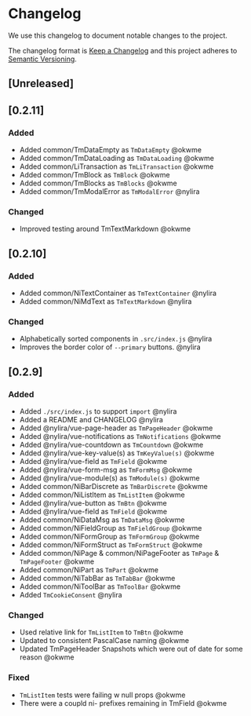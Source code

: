 # Changelog

We use this changelog to document notable changes to the project.

The changelog format is [Keep a Changelog](http://keepachangelog.com/en/1.0.0/)
and this project adheres to [Semantic Versioning](http://semver.org/spec/v2.0.0.html).

## [Unreleased]

## [0.2.11]

### Added

- Added common/TmDataEmpty as `TmDataEmpty` @okwme
- Added common/TmDataLoading as `TmDataLoading` @okwme
- Added common/LiTransaction as `TmLiTransaction` @okwme
- Added common/TmBlock as `TmBlock` @okwme
- Added common/TmBlocks as `TmBlocks` @okwme
- Added common/TmModalError as `TmModalError` @nylira

### Changed

- Improved testing around TmTextMarkdown @okwme

## [0.2.10]

### Added

- Added common/NiTextContainer as `TmTextContainer` @nylira
- Added common/NiMdText as `TmTextMarkdown` @nylira

### Changed

- Alphabetically sorted components in `.src/index.js` @nylira
- Improves the border color of `--primary` buttons. @nylira

## [0.2.9]

### Added

- Added `./src/index.js` to support `import` @nylira
- Added a README and CHANGELOG @nylira
- Added @nylira/vue-page-header as `TmPageHeader` @okwme
- Added @nylira/vue-notifications as `TmNotifications` @okwme
- Added @nylira/vue-countdown as `TmCountdown` @okwme
- Added @nylira/vue-key-value(s) as `TmKeyValue(s)` @okwme
- Added @nylira/vue-field as `TmField` @okwme
- Added @nylira/vue-form-msg as `TmFormMsg` @okwme
- Added @nylira/vue-module(s) as `TmModule(s)` @okwme
- Added common/NiBarDiscrete as `TmBarDiscrete` @okwme
- Added common/NiListItem as `TmListItem` @okwme
- Added @nylira/vue-button as `TmBtn` @okwme
- Added @nylira/vue-field as `TmField` @okwme
- Added common/NiDataMsg as `TmDataMsg` @okwme
- Added common/NiFieldGroup as `TmFieldGroup` @okwme
- Added common/NiFormGroup as `TmFormGroup` @okwme
- Added common/NiFormStruct as `TmFormStruct` @okwme
- Added common/NiPage & common/NiPageFooter as `TmPage` & `TmPageFooter` @okwme
- Added common/NiPart as `TmPart` @okwme
- Added common/NiTabBar as `TmTabBar` @okwme
- Added common/NiToolBar as `TmToolBar` @okwme
- Added `TmCookieConsent` @nylira

### Changed

- Used relative link for `TmListItem` to `TmBtn` @okwme
- Updated to consistent PascalCase naming @okwme
- Updated TmPageHeader Snapshots which were out of date for some reason @okwme

### Fixed

- `TmListItem` tests were failing w null props @okwme
- There were a coupld ni- prefixes remaining in TmField @okwme
